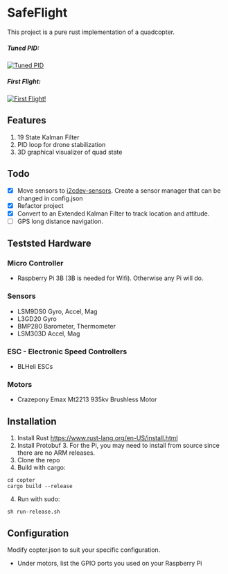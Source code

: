 # SafeFlight
This project is a pure rust implementation of a quadcopter.

##### Tuned PID:
[![Tuned PID](http://img.youtube.com/vi/ZvyTtImR9pY/0.jpg)](https://www.youtube.com/watch?v=ZvyTtImR9pY)
##### First Flight:
[![First Flight!](http://img.youtube.com/vi/_O6T4tCpLQM/0.jpg)](https://www.youtube.com/watch?v=_O6T4tCpLQM)

## Features
1) 19 State Kalman Filter
2) PID loop for drone stabilization
3) 3D graphical visualizer of quad state

## Todo
- [x] Move sensors to [i2cdev-sensors](https://github.com/martindeegan/i2cdev-sensors). Create a sensor manager that can be changed in config.json
- [x] Refactor project
- [x] Convert to an Extended Kalman Filter to track location and attitude.
- [ ] GPS long distance navigation.

## Teststed Hardware
### Micro Controller
- Raspberry Pi 3B (3B is needed for Wifi). Otherwise any Pi will do.

### Sensors
- LSM9DS0 Gyro, Accel, Mag
- L3GD20 Gyro
- BMP280 Barometer, Thermometer
- LSM303D Accel, Mag

### ESC - Electronic Speed Controllers
- BLHeli ESCs

### Motors
- Crazepony Emax Mt2213 935kv Brushless Motor

## Installation
1) Install Rust https://www.rust-lang.org/en-US/install.html
2) Install Protobuf 3. For the Pi, you may need to install from source since there are no ARM releases.
3) Clone the repo
3) Build with cargo:
~~~
cd copter
cargo build --release
~~~
4) Run with sudo:
~~~
sh run-release.sh
~~~

## Configuration
Modify copter.json to suit your specific configuration.
- Under motors, list the GPIO ports you used on your Raspberry Pi
